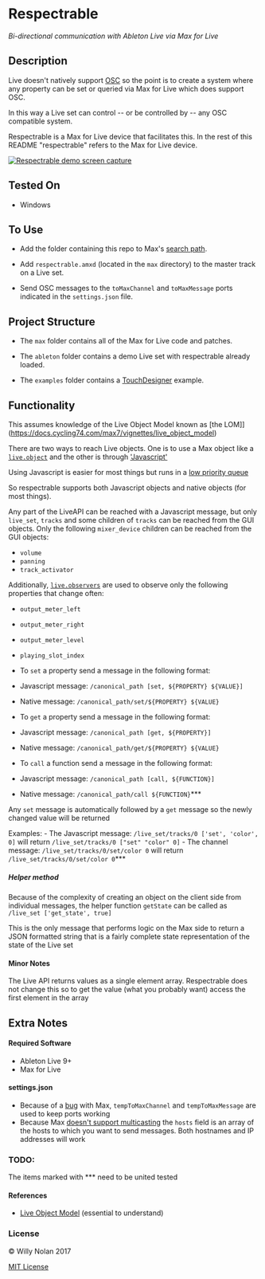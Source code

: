 # Respectrable
*Bi-directional communication with Ableton Live via Max for Live*

## Description
Live doesn't natively support [OSC](http://opensoundcontrol.org/introduction-osc) so the point is to create a system where any property can be set or queried via Max for Live which does support OSC.

In this way a Live set can control -- or be controlled by -- any OSC compatible system.

Respectrable is a Max for Live device that facilitates this. In the rest of this README "respectrable" refers to the Max for Live device.

[![Respectrable demo screen capture](https://i.imgur.com/IFKorea.jpg)](https://www.youtube.com/watch?time_continue=2&v=L1oF4Amrf9k "Respectrable demo screen capture")

## Tested On
- Windows

## To Use
- Add the folder containing this repo to Max's [search path](https://docs.cycling74.com/max7/vignettes/search_path).

- Add `respectrable.amxd` (located in the `max` directory) to the master track on a Live set.

- Send OSC messages to the `toMaxChannel` and `toMaxMessage` ports indicated in the `settings.json` file.

## Project Structure
- The `max` folder contains all of the Max for Live code and patches.

- The `ableton` folder contains a demo Live set with respectrable already loaded.

- The `examples` folder contains a [TouchDesigner](http://derivative.ca/) example.

## Functionality
This assumes knowledge of the Live Object Model known as [the LOM]](https://docs.cycling74.com/max7/vignettes/live_object_model)

There are two ways to reach Live objects.  One is to use a Max object like a [`live.object`](https://docs.cycling74.com/max7/maxobject/live.object) and the other is through ['Javascript'](https://docs.cycling74.com/max7/vignettes/jsliveapi)

Using Javascript is easier for most things but runs in a [low priority queue](https://cycling74.com/forums/javascript-performance-vs-max-objects/)

So respectrable supports both Javascript objects and native objects (for most things).

Any part of the LiveAPI can be reached with a Javascript message, but only `live_set`, `tracks` and some children of `tracks` can be reached from the GUI objects.
Only the following `mixer_device` children can be reached from the GUI objects:
- `volume`
- `panning`
- `track_activator`

Additionally, [`live.observers`](https://docs.cycling74.com/max7/maxobject/live.observer) are used to observe only the following properties that change often:
- `output_meter_left` 
- `output_meter_right` 
- `output_meter_level` 
- `playing_slot_index`

- To `set` a property send a message in the following format:
- Javascript message: `/canonical_path [set, ${PROPERTY} ${VALUE}]`
- Native message: `/canonical_path/set/${PROPERTY} ${VALUE}`

- To `get` a property send a message in the following format:
- Javascript message: `/canonical_path [get, ${PROPERTY}]`
- Native message: `/canonical_path/get/${PROPERTY} ${VALUE}`

- To `call` a function send a message in the following format:
- Javascript message: `/canonical_path [call, ${FUNCTION}]`
- Native message: `/canonical_path/call ${FUNCTION}`***

Any `set` message is automatically followed by a `get` message so the newly changed value will be returned

Examples:
	- The Javascript message: `/live_set/tracks/0 ['set', 'color', 0]` will return `/live_set/tracks/0 ["set" "color" 0]`
	- The channel message: `/live_set/tracks/0/set/color 0` will return `/live_set/tracks/0/set/color 0`***

##### Helper method
Because of the complexity of creating an object on the client side from individual messages, the helper function `getState` can be called as `/live_set ['get_state', true]`

This is the only message that performs logic on the Max side to return a JSON formatted string that is a fairly complete state representation of the state of the Live set

#### Minor Notes
The Live API returns values as a single element array. Respectrable does not change this so to get the value (what you probably want) access the first element in the array

## Extra Notes
#### Required Software
- Ableton Live 9+
- Max for Live

#### settings.json
- Because of a [bug](https://cycling74.com/forums/udpreceive-not-really-working-binding-for-osc/) with Max, `tempToMaxChannel` and `tempToMaxMessage` are used to keep ports working
- Because Max [doesn't support multicasting](https://cycling74.com/forums/udp-multicast-messages-without-java) the `hosts` field is an array of the hosts to which you want to send messages.  Both hostnames and IP addresses will work

### TODO:
The items marked with *** need to be united tested

#### References
- [Live Object Model](https://docs.cycling74.com/max7/vignettes/live_object_model) (essential to understand)

### License

:copyright: Willy Nolan 2017

[MIT License](https://en.wikipedia.org/wiki/MIT_License)

